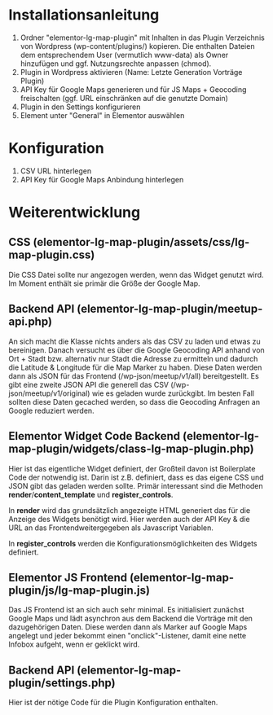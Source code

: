 # Installationsanleitung
1. Ordner "elementor-lg-map-plugin" mit Inhalten in das Plugin Verzeichnis von Wordpress (wp-content/plugins/) kopieren. Die enthalten Dateien dem entsprechendem User (vermutlich www-data) als Owner hinzufügen und ggf. Nutzungsrechte anpassen (chmod).
2. Plugin in Wordpress aktivieren (Name: Letzte Generation Vorträge Plugin)
3. API Key für Google Maps generieren und für JS Maps + Geocoding freischalten (ggf. URL einschränken auf die genutzte Domain)
4. Plugin in den Settings konfigurieren
5. Element unter "General" in Elementor auswählen

# Konfiguration
1. CSV URL hinterlegen
2. API Key für Google Maps Anbindung hinterlegen

# Weiterentwicklung

## CSS (elementor-lg-map-plugin/assets/css/lg-map-plugin.css)
Die CSS Datei sollte nur angezogen werden, wenn das Widget genutzt wird. Im Moment enthält sie primär die Größe der Google Map.

## Backend API (elementor-lg-map-plugin/meetup-api.php)
An sich macht die Klasse nichts anders als das CSV zu laden und etwas zu bereinigen.
Danach versucht es über die Google Geocoding API anhand von Ort + Stadt bzw. alternativ nur Stadt die Adresse zu ermitteln und dadurch die Latitude & Longitude für die Map Marker zu haben.
Diese Daten werden dann als JSON für das Frontend (/wp-json/meetup/v1/all) bereitgestellt. Es gibt eine zweite JSON API die generell das CSV  (/wp-json/meetup/v1/original) wie es geladen wurde zurückgibt.
Im besten Fall sollten diese Daten gecached werden, so dass die Geocoding Anfragen an Google reduziert werden.

## Elementor Widget Code Backend (elementor-lg-map-plugin/widgets/class-lg-map-plugin.php)
Hier ist das eigentliche Widget definiert, der Großteil davon ist Boilerplate Code der notwendig ist.
Darin ist z.B. definiert, dass es das eigene CSS und JSON gibt das geladen werden sollte.
Primär interessant sind die Methoden **render**/**content_template** und **register_controls**.

In **render** wird das grundsätzlich angezeigte HTML generiert das für die Anzeige des Widgets benötigt wird. Hier werden auch der API Key & die URL an das Frontendweitergegeben als Javascript Variablen.

In **register_controls** werden die Konfigurationsmöglichkeiten des Widgets definiert.


## Elementor JS Frontend (elementor-lg-map-plugin/js/lg-map-plugin.js)
Das JS Frontend ist an sich auch sehr minimal. Es initialisiert zunächst Google Maps und lädt asynchron aus dem Backend die Vorträge mit den dazugehörigen Daten. Diese werden dann als Marker auf Google Maps angelegt und jeder bekommt einen "onclick"-Listener, damit eine nette Infobox aufgeht, wenn er geklickt wird.

## Backend API (elementor-lg-map-plugin/settings.php)
Hier ist der nötige Code für die Plugin Konfiguration enthalten.